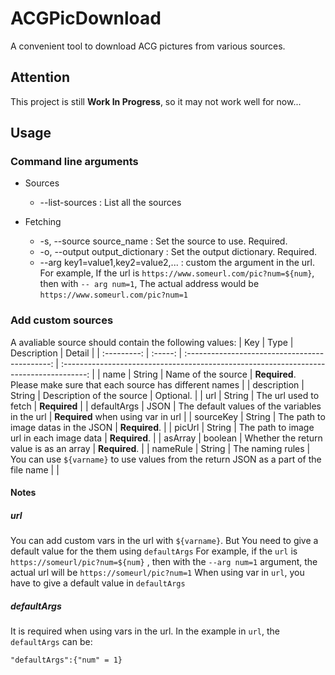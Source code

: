 # ACGPicDownload

A convenient tool to download ACG pictures from various sources.

## Attention

This project is still **Work In Progress**, so it may not work well for now...

## Usage

### Command line arguments

- Sources
  - --list-sources : List all the sources

- Fetching
  - -s, --source source_name : Set the source to use. Required.
  - -o, --output output_dictionary : Set the output dictionary. Required.
  - --arg key1=value1,key2=value2,... : custom the argument in the url. For example, If the url is `https://www.someurl.com/pic?num=${num}`, then with `-- arg num=1`, The actual address would be `https://www.someurl.com/pic?num=1`
  
### Add custom sources

A avaliable source should contain the following values:
|     Key     |  Type   |                  Description                   |                                         Detail                                         |
| :---------: | :-----: | :--------------------------------------------: | :------------------------------------------------------------------------------------: |
|    name     | String  |               Name of the source               |          **Required**. Please make sure that each source has different names           |
| description | String  |           Description of the source            |                                       Optional.                                        |
|     url     | String  |             The url used to fetch              |                                      **Required**                                      |
| defaultArgs |  JSON   | The default values of the variables in the url |                           **Required** when using var in url                           |
|  sourceKey  | String  |      The path to image datas in the JSON       |                                     **Required**.                                      |
|   picUrl    | String  |    The path to image url in each image data    |                                     **Required**.                                      |
|   asArray   | boolean |    Whether the return value is as an array     |                                     **Required**.                                      |
|  nameRule   | String  |                The naming rules                | You can use `${varname}` to use values from the return JSON as a part of the file name |  |

#### Notes

##### url

 You can add custom vars in the url with `${varname}`. But You need to give a default value for the them using `defaultArgs`
 For example, if the `url` is `https://someurl/pic?num=${num}` , then with the `--arg num=1` argument, the actual url will be `https://someurl/pic?num=1`
 When using var in `url`, you have to give a default value in `defaultArgs`

##### defaultArgs

 It is required when using vars in the url. In the example in `url`, the `defaultArgs` can be:

`"defaultArgs":{"num" = 1}`